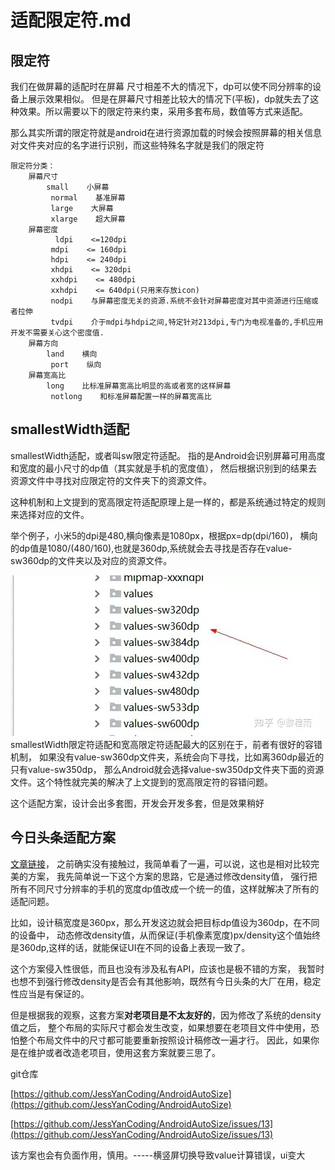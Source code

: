 # 适配限定符.md
## **限定符**
我们在做屏幕的适配时在屏幕 尺寸相差不大的情况下，dp可以使不同分辨率的设备上展示效果相似。
但是在屏幕尺寸相差比较大的情况下(平板)，dp就失去了这种效果。所以需要以下的限定符来约束，采用多套布局，数值等方式来适配。

那么其实所谓的限定符就是android在进行资源加载的时候会按照屏幕的相关信息对文件夹对应的名字进行识别，而这些特殊名字就是我们的限定符

```Plain Text
限定符分类：
    屏幕尺寸    
        small    小屏幕
         normal    基准屏幕
         large    大屏幕
         xlarge    超大屏幕
    屏幕密度
          ldpi    <=120dpi
         mdpi    <= 160dpi
         hdpi    <= 240dpi
         xhdpi    <= 320dpi
         xxhdpi    <= 480dpi
         xxhdpi    <= 640dpi(只用来存放icon)
         nodpi    与屏幕密度无关的资源.系统不会针对屏幕密度对其中资源进行压缩或者拉伸
         tvdpi    介于mdpi与hdpi之间,特定针对213dpi,专门为电视准备的,手机应用开发不需要关心这个密度值.
    屏幕方向    
        land    横向
         port    纵向
    屏幕宽高比    
        long    比标准屏幕宽高比明显的高或者宽的这样屏幕
         notlong    和标准屏幕配置一样的屏幕宽高比

```
## smallestWidth适配
smallestWidth适配，或者叫sw限定符适配。
指的是Android会识别屏幕可用高度和宽度的最小尺寸的dp值（其实就是手机的宽度值），
然后根据识别到的结果去资源文件中寻找对应限定符的文件夹下的资源文件。

这种机制和上文提到的宽高限定符适配原理上是一样的，都是系统通过特定的规则来选择对应的文件。

举个例子，小米5的dpi是480,横向像素是1080px，根据px=dp(dpi/160)，
横向的dp值是1080/(480/160),也就是360dp,系统就会去寻找是否存在value-sw360dp的文件夹以及对应的资源文件。



![image](images/sw.jpeg)
smallestWidth限定符适配和宽高限定符适配最大的区别在于，前者有很好的容错机制，
如果没有value-sw360dp文件夹，系统会向下寻找，比如离360dp最近的只有value-sw350dp，
那么Android就会选择value-sw350dp文件夹下面的资源文件。这个特性就完美的解决了上文提到的宽高限定符的容错问题。

这个适配方案，设计会出多套图，开发会开发多套，但是效果稍好



## 今日头条适配方案
[文章链接](https://link.zhihu.com/?target=https%3A//links.jianshu.com/go%3Fto%3Dhttps%253A%252F%252Fmp.weixin.qq.com%252Fs%252Fd9QCoBP6kV9VSWvVldVVwA)，
之前确实没有接触过，我简单看了一遍，可以说，这也是相对比较完美的方案，
我先简单说一下这个方案的思路，它是通过修改density值，
强行把所有不同尺寸分辨率的手机的宽度dp值改成一个统一的值，这样就解决了所有的适配问题。

比如，设计稿宽度是360px，那么开发这边就会把目标dp值设为360dp，在不同的设备中，
动态修改density值，从而保证(手机像素宽度)px/density这个值始终是360dp,这样的话，就能保证UI在不同的设备上表现一致了。

这个方案侵入性很低，而且也没有涉及私有API，应该也是极不错的方案，
我暂时也想不到强行修改density是否会有其他影响，既然有今日头条的大厂在用，稳定性应当是有保证的。

但是根据我的观察，这套方案**对老项目是不太友好的**，因为修改了系统的density值之后，
整个布局的实际尺寸都会发生改变，如果想要在老项目文件中使用，恐怕整个布局文件中的尺寸都可能要重新按照设计稿修改一遍才行。
因此，如果你是在维护或者改造老项目，使用这套方案就要三思了。

git仓库

[https://github.com/JessYanCoding/AndroidAutoSize](https://github.com/JessYanCoding/AndroidAutoSize)

[https://github.com/JessYanCoding/AndroidAutoSize/issues/13](https://github.com/JessYanCoding/AndroidAutoSize/issues/13)



该方案也会有负面作用，慎用。-----横竖屏切换导致value计算错误，ui变大